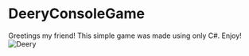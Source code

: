 # DeeryConsoleGame
Greetings my friend! This simple game was made using only C#. Enjoy!
![Deery](https://user-images.githubusercontent.com/47569841/93176870-964cc980-f73a-11ea-959c-52986753ae93.png)
